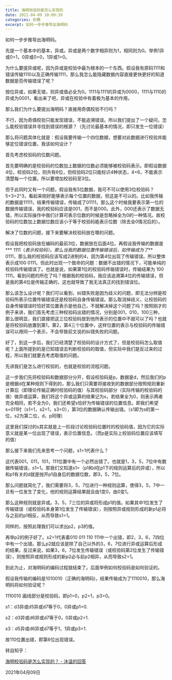 ```yaml
---
title: 海明校验码是怎么实现的
date: 2021-04-09 10:09:39
categories: 折腾
excerpt: 如何一步步推导出海明码
---
```


如何一步步推导出海明码。

先提一个基本中的基本，异或。异或是两个数字相异则为1，相同则为0。举例1异或0=1，0异或0=0，1异或1=0。

为什么要提异或呢，因为异或是校验中最为根本的一个东西。假设我有原码1111和错误传输1110以及正确传输1111，那么我怎么能隐藏数据内容直接更快更好的知道数据是否传输错误了呢？

按位异或，如果无错，则异或值必全为0。1111与1111的异或为0000，1111与1110的异或为0001，看出来了吧，异或在校验中有着极为基本的作用。

那么我们为什么要提出海明码？直接用奇偶校验不行吗？

不行，因为奇偶校验只能发现错误，不能追溯错误。所以我们提出了一个疑问，怎么能校验错误并寻找到错误的根源？（先讨论最基本的情况，即只发生一位错误）

那么将问题具体化就是：假设我要传输一个四位数据，想要对此数据进行校验并能够定位错误位置，我该如何设计？

首先考虑校验码的位数问题。

首先要明确的是校验码的位数加上数据的位数必须能够被校验码表示。即假设数据4位，校验码2位，则共有6位，但校验码2位只能标识4种状态，4<6，不能表示清楚每一个位置。所以要增加校验码至3位。

但于此同时又有一个问题，假设我有5位数据，我可不可以使用3位校验码？5+3=2^3，看起来刚好能够表示每个位置的数据，但这是不可以的。比如我传输的数据是11111，结果传输错误，传输成了01111，那么这个时候我要表示第一位的数据传输错误，我的校验码应该是001，而不是000。此外，000还表示了数据无错，所以实际操作中我们计算可表示位数的时候是忽略掉全为0的一种情况。故校验码的位数加上数据位数应该小于等于校验码能表示位数（除去全0情况后的）。

解决了位数的问题，接下来要解决校验码放在哪的问题。

假设我把校验码放在编码的最前3位，数据放在后面4位。再假设我传输的数据是*** 1111（*表示校验码）。那么当我的数据位置传输错误后，如传输成为了*** 0111，那么我的校验码应该写成2进制的4，因为第4位出现了传输错误。所以整体表示成100 0111。但此时出现一个致命的问题：数据不出错的情况下，可能单纯的校验码传输错误了。也就是说，如果第1位的校验码传输错误时，传输结果为 100 1111。看到问题的所在了吗？根据我的校验码，我应该追溯第4位的传输错误，但是我的第4位是传输正确的，这也就导致了我无法真正的找到错误位。

那么该怎么设计呢？我们可以看到，纠错失败是因为歧义的问题，即无法分辨是校验码所表示位置传输错误还是校验码自身传输错误。那么取消掉歧义，让校验码的自身传输错误时恰好其位置表示是他自己，不就解决掉这个问题了吗？按照刚才的例子来讲，我们首先考虑三种校验码出错的情况，分别是001，010，100三种，那么很明显，我们直接把这三位校验码放到他所表示的位置中不就可以了吗？也就是将校验码放置到第1，第2，第4三个位置中，这样位置的表示与校验码的传输错误可以用同一个表示，不会导致前文说的纠错失败的问题。

好了，到这一步后，我们已经清楚了校验码的设计方式了，但是校验码怎么取值呢？上面所提到的是已知错误去判断校验码的取值，但实际中我们是反过来的过程，所以我们就要去考虑取值的问题。

先讲我们是怎么进行校验的，也就是校验的流程问题。

这一步我们先将校验码和数据部分分开，假设校验码是p，数据是d，然后我们的p是根据d在某种规则下得到的，那么我们只需要将接收到的数据部分按照规则重新计算后（即理论传输正确时校验码的值）与其校验码部分（实际传输的校验码的值）做异或运算，我们将这个异或运算的结果记为s，若结果全为0，则表示两者完全相同，若不全为0，我们还希望s恰好为传输错误的位置信息。即我们希望s=011时（s1=1，s2=1，s3=0），第3位的数据确认传输出错。（s1即为s的第一位，s2为第二位，d，p同理）

这里我们探讨的s其实就是上一阶段讨论校验码位置时的校验码值，因为它的实际意义就是某一位出现了错误，表示位置信息。（而p是实际上校验码位置应该填写的值）

那么接下来我们先来思考一个问题，s1=1代表什么？

这代表001，011，101，111位置中有一个必然出错了。也就是1，3，5，7位中有数据传输错误，s1=1。那我们又知道s1=（p1和d在p1下的规则运算后的异或），所以和p1有关的d就是抛开p1自身后的数据位数，即3，5，7位。

那么问题就简化了，我们需要将3，5，7位进行一种规则运算，使得3，5，7中一旦有一位发生了变化，他的规则运算结果就会由1变0，由0变1。

那么这种规则就是异或。3，5，7三位的异或将形成p1的值。如果其中1位发生了传输错误（或校验码本身第1位发生了传输错误），则按照异或规则形成的新p1必将与之前的p1相反，从而导致s1=1。

同样的，按照此理我们可以求出p2，p3的值。

再举p2的例子好了。s2=1代表着010 011 110 111中一个出错，即2，3，6，7四位中有一个出错。那么p2就应该是除了自己以外的3，6，7位进行异或运算后形成的结果。反过来说，如果3，6，7位发生传输错误（或校验码第2位发生了传输错误），则按照异或规则形成的新p2必与前p2相异，从而导致s2=1。

到此为止，对海明码的编码过程就结束了。后面举例如何校验码是如何验证的。

假设我传输的编码是1010010（正确的海明码)，结果传输成为了1110010，那么海明码将如何验证呢？

1110010 画线部分是校验码，即p1=0，p2=1，p3=0。

s1：d3异或d5异或d7等于0，0异或p1=0.

s2：d3异或d6异或d7等于0，0异或p2=1.

s3：d5异或d6异或d7等于1，1异或p3=1.

故110位置出错，即第6位出现错误。



转自知乎：

[海明校验码是怎么实现的？ - 沐温的回答](https://www.zhihu.com/question/29169628/answer/837787585)

2021年04月09日